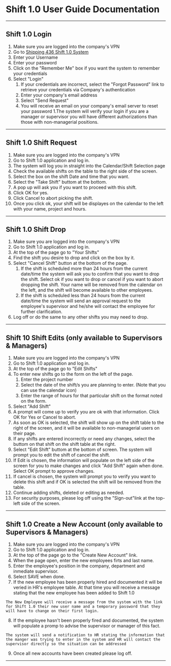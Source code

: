 # Shift 1.0 User Guide Documentation
---
## Shift 1.0 Login  

1. Make sure you are logged into the company's VPN
1. Go to [Shipping 436 Shift 1.0 System](https://shipping-436.github.io/Shift_1.0/ "Shift 1.0")
1. Enter your Username
1. Enter your password
1. Click on the "Remember Me" box if you want the system to remember your credentials
1. Select "Login"
    1. If your credentials are incorrect, select the "Forgot Password" link to retrieve your credentials via Company's authentication
    1. Enter your company's email address
    1. Select "Send Request"
    1. You will receive an email on your company's email server to reset your password
1.The system will verify your login if you are a manager or supervisor you will have different authorizations than those with non-managerial positions.


___

## Shift 1.0 Shift Request

1. Make sure you are logged into the company's VPN
1. Go to Shift 1.0 application and log in. 
1. The system will log you in straight into the Calendar/Shift Selection page
1. Check the available shifts on the table to the right side of the screen.
1. Select the box on the shift Date and time that you want.
1. Select the "Take Shift" buttom at the bottom.
1. A pop up will ask you if you want to proceed with this shift.
1. Click OK for yes.
1. Click Cancel to abort picking the shift.
1. Once you click ok, your shift will be displayes on the calendar to the left with your name, project and hours.

---

## Shift 1.0 Shift Drop

1. Make sure you are logged into the company's VPN
1. Go to Shift 1.0 application and log in. 
1. At the top of the page go to "Your Shifts"
1. Find the shift you desire to drop and click on the box by it.
1. Select "Cancel Shift" button at the bottom of the page.
    1. If the shift is scheduled more than 24 hours from the current date/time the system will ask you to confirm that you want to drop the shift. Select ok if you want to drop or cancel if you want to abort dropping the shift. Your name will be removed from the calendar on the left, and the shift will become available to other employees.
    1. If the shift is scheduled less than 24 hours from the current date/time the system will send an approval request to the employee's supervisor and he/she will contact the employee for further clarification.
1. Log off or do the same to any other shifts you may need to drop.

---
## Shift 10 Shift Edits (only available to Supervisors & Managers)

1. Make sure you are logged into the company's VPN
1. Go to Shift 1.0 application and log in. 
1. At the top of the page go to "Edit Shifts"
1. To enter new shifts go to the form on the left of the page.
    1. Enter the project number
    1. Select the date of the shift/s you are planning to enter. (Note that you can use the calendar icon)
    1. Enter the range of hours for that particular shift on the format noted on the form.
1. Select "Add Shift" 
1. A prompt will come up to verify you are ok with that information. Click OK for Yes or Cancel to abort.
1. As soon as OK is selected, the shift will show up on the shift table to the right of the screen, and it will be available to non-managerial users on their page.
1. If any shifts are entered incorrectly or need any changes, select the buttom on that shift on the shift table at the right.
1. Select "Edit Shift" buttom at the bottom of screen. The system will prompt you to edit the shift of cancel the shift. 
1. If Edit is chosen, the information will populate on the left side of the screen for you to make changes and click "Add Shift" again when done. Select OK prompt to approve changes.
1. If cancel is chosen, the system will prompt you to verify you want to delete this shift and if OK is selected the shift will be removed from the table.
1. Continue adding shifts, deleted or editing as needed.
1. For security purposes, please log off using the "Sign-out"link at the top-left side of the screen.


---
## Shift 1.0 Create a New Account (only available to Supervisors & Managers)

1. Make sure you are logged into the company's VPN
1. Go to Shift 1.0 application and log in. 
1. At the top of the page go to the "Create New Account" link.
1. When the page open, enter the new employees firts and last name.
1. Enter the employee's position in the company, department and inmediate supervisor.
1. Select SAVE when done.
1. If the new employee has been properly hired and documented it will be veried in HR's employee table. At that time you will receive a message stating that the new employee has been added to Shift 1.0 

```
The New Employee will receive a message from the system with the link for Shift 1.0 their new user name and a temporary password that they will have to change on their first login.

```
8. If the employee hasn't been properly fired and documented, the system will populate a promp to advise the supervisor or manager of this fact.

```
The system will send a notification to HR stating the information that the manger was trying to enter in the system and HR will contact the supervisor directly so the situation can be addressed

```

9. Once all new accounts have been created please log off.

___





